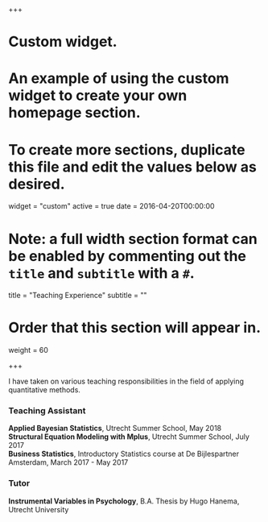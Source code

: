 +++
# Custom widget.
# An example of using the custom widget to create your own homepage section.
# To create more sections, duplicate this file and edit the values below as desired.
widget = "custom"
active = true
date = 2016-04-20T00:00:00

# Note: a full width section format can be enabled by commenting out the `title` and `subtitle` with a `#`.
title = "Teaching Experience"
subtitle = ""

# Order that this section will appear in.
weight = 60

+++

I have taken on various teaching responsibilities in the field of applying quantitative methods. 

### Teaching Assistant      
**Applied Bayesian Statistics**, Utrecht Summer School, May 2018          
**Structural Equation Modeling with Mplus**, Utrecht Summer School, July 2017      
**Business Statistics**, Introductory Statistics course at De Bijlespartner Amsterdam, March 2017 - May 2017        

### Tutor    
**Instrumental Variables in Psychology**, B.A. Thesis by Hugo Hanema, Utrecht University
